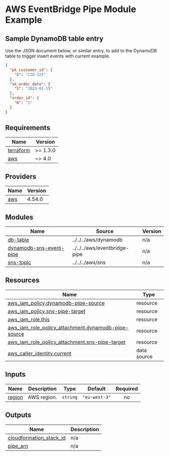 # AWS EventBridge Pipe Module Example

## Sample DynamoDB table entry
Use the JSON document below, or similar entry, to add to the DynamoDB table to trigger insert events with current example.

```json
{
  "pk_customer_id": {
    "S": "CID-123"
  },
  "sk_order_date": {
    "S": "2023-01-15"
  },
  "order_id": {
    "N": "1"
  }
}
```

<!-- BEGIN_TF_DOCS -->
## Requirements

| Name | Version |
|------|---------|
| <a name="requirement_terraform"></a> [terraform](#requirement\_terraform) | >= 1.3.0 |
| <a name="requirement_aws"></a> [aws](#requirement\_aws) | ~> 4.0 |

## Providers

| Name | Version |
|------|---------|
| <a name="provider_aws"></a> [aws](#provider\_aws) | 4.54.0 |

## Modules

| Name | Source | Version |
|------|--------|---------|
| <a name="module_db-table"></a> [db-table](#module\_db-table) | ../../../aws/dynamodb | n/a |
| <a name="module_dynamodb-sns-event-pipe"></a> [dynamodb-sns-event-pipe](#module\_dynamodb-sns-event-pipe) | ../../../aws/eventbridge-pipe | n/a |
| <a name="module_sns-topic"></a> [sns-topic](#module\_sns-topic) | ../../../aws/sns | n/a |

## Resources

| Name | Type |
|------|------|
| [aws_iam_policy.dynamodb-pipe-source](https://registry.terraform.io/providers/hashicorp/aws/latest/docs/resources/iam_policy) | resource |
| [aws_iam_policy.sns-pipe-target](https://registry.terraform.io/providers/hashicorp/aws/latest/docs/resources/iam_policy) | resource |
| [aws_iam_role.this](https://registry.terraform.io/providers/hashicorp/aws/latest/docs/resources/iam_role) | resource |
| [aws_iam_role_policy_attachment.dynamodb-pipe-source](https://registry.terraform.io/providers/hashicorp/aws/latest/docs/resources/iam_role_policy_attachment) | resource |
| [aws_iam_role_policy_attachment.sns-pipe-target](https://registry.terraform.io/providers/hashicorp/aws/latest/docs/resources/iam_role_policy_attachment) | resource |
| [aws_caller_identity.current](https://registry.terraform.io/providers/hashicorp/aws/latest/docs/data-sources/caller_identity) | data source |

## Inputs

| Name | Description | Type | Default | Required |
|------|-------------|------|---------|:--------:|
| <a name="input_region"></a> [region](#input\_region) | AWS region. | `string` | `"eu-west-3"` | no |

## Outputs

| Name | Description |
|------|-------------|
| <a name="output_cloudformation_stack_id"></a> [cloudformation\_stack\_id](#output\_cloudformation\_stack\_id) | n/a |
| <a name="output_pipe_arn"></a> [pipe\_arn](#output\_pipe\_arn) | n/a |
<!-- END_TF_DOCS -->